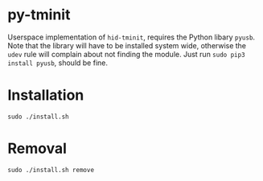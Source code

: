 # py-tminit
Userspace implementation of `hid-tminit`, requires the Python libary `pyusb`. Note that the library will have to be installed system wide, otherwise the `udev` rule will complain about not finding the module. Just run `sudo pip3 install pyusb`, should be fine.

# Installation
`sudo ./install.sh`

# Removal
`sudo ./install.sh remove`
